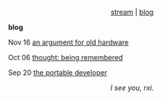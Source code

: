 <p align="center">
  <a href="https://twitch.tv/tek256">stream</a> | <a href="https://tek256.com/">blog</a>  
</p>

<p><b>blog</b></p>
  
<!-- BLOG-POST-LIST:START -->
  Nov 16 [an argument for old hardware](//tek256.com/posts/an-argument-for-old-hardware/)  

  Oct 06 [thought: being remembered](//tek256.com/posts/being-remembered/)  

  Sep 20 [the portable developer](//tek256.com/posts/the-portable-developer/)  
<!-- BLOG-POST-LIST:END -->

<p align="center"><i>I see you, rxi.</i></p>

